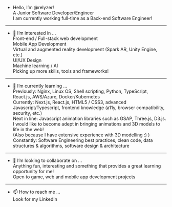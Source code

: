 - Hello, I’m @relyzer!  
A Junior Software Developer/Engineer   
I am currently working full-time as a Back-end Software Engineer! 

---
- 👀 I’m interested in ...  
Front-end / Full-stack web development  
Mobile App Development  
Virtual and augmented reality development (Spark AR, Unity Engine, etc.)  
UI/UX Design  
Machine learning / AI  
Picking up more skills, tools and frameworks!  

---
- 🌱 I’m currently learning ...  
Previously: Nginx, Linux OS, Shell scripting, Python, TypeScript, React.js, AWS/Azure, Docker/Kubernetes  
Currently: Next.js, React.js, HTML5 / CSS3, advanced Javascript/Typescript, frontend knowledge (a11y, browser compatibility, security, etc.)  
Next in line: Javascript animation libraries such as GSAP, Three.js, D3.js. I would like to become adept in bringing animations and 3D models to life in the web!  
(Also because I have extensive experience with 3D modelling :) )  
Constantly: Software Engineering best practices, clean code, data structures & algorithms, software design & architecture  


---
- 💞️ I’m looking to collaborate on ...  
Anything fun, interesting and something that provides a great learning opportunity for me!  
Open to game, web and mobile app development projects  

---
- 📫 How to reach me ...  
Look for my LinkedIn  



<!---
relyzer/relyzer is a ✨ special ✨ repository because its `README.md` (this file) appears on your GitHub profile.
You can click the Preview link to take a look at your changes.
--->
